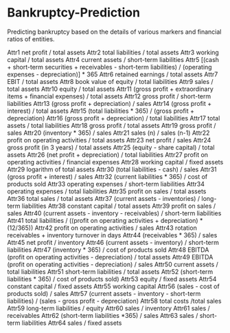 # Bankruptcy-Prediction
Predicting  bankruptcy based on the  details of various markers and financial ratios of entities. 

Attr1	net profit / total assets 
Attr2	total liabilities / total assets 
Attr3	working capital / total assets 
Attr4	current assets / short-term liabilities 
Attr5	[(cash + short-term securities + receivables - short-term liabilities) / (operating expenses - depreciation)] * 365 
Attr6	retained earnings / total assets 
Attr7	EBIT / total assets 
Attr8	book value of equity / total liabilities 
Attr9	sales / total assets 
Attr10	equity / total assets 
Attr11	(gross profit + extraordinary items + financial expenses) / total assets 
Attr12	gross profit / short-term liabilities 
Attr13	(gross profit + depreciation) / sales 
Attr14	(gross profit + interest) / total assets 
Attr15	(total liabilities * 365) / (gross profit + depreciation) 
Attr16	(gross profit + depreciation) / total liabilities 
Attr17	total assets / total liabilities 
Attr18	gross profit / total assets 
Attr19	gross profit / sales 
Attr20	(inventory * 365) / sales 
Attr21	sales (n) / sales (n-1) 
Attr22	profit on operating activities / total assets 
Attr23	net profit / sales 
Attr24	gross profit (in 3 years) / total assets 
Attr25	(equity - share capital) / total assets 
Attr26	(net profit + depreciation) / total liabilities 
Attr27	profit on operating activities / financial expenses 
Attr28	working capital / fixed assets 
Attr29	logarithm of total assets 
Attr30	(total liabilities - cash) / sales 
Attr31	(gross profit + interest) / sales 
Attr32	(current liabilities * 365) / cost of products sold 
Attr33	operating expenses / short-term liabilities 
Attr34	operating expenses / total liabilities 
Attr35	profit on sales / total assets 
Attr36	total sales / total assets 
Attr37	(current assets - inventories) / long-term liabilities 
Attr38	constant capital / total assets 
Attr39	profit on sales / sales 
Attr40	(current assets - inventory - receivables) / short-term liabilities 
Attr41	total liabilities / ((profit on operating activities + depreciation) * (12/365)) 
Attr42	profit on operating activities / sales 
Attr43	rotation receivables + inventory turnover in days 
Attr44	(receivables * 365) / sales 
Attr45	net profit / inventory 
Attr46	(current assets - inventory) / short-term liabilities 
Attr47	(inventory * 365) / cost of products sold 
Attr48	EBITDA (profit on operating activities - depreciation) / total assets 
Attr49	EBITDA (profit on operating activities - depreciation) / sales 
Attr50	current assets / total liabilities 
Attr51	short-term liabilities / total assets 
Attr52	(short-term liabilities * 365) / cost of products sold) 
Attr53	equity / fixed assets 
Attr54	constant capital / fixed assets 
Attr55	working capital 
Attr56	(sales - cost of products sold) / sales 
Attr57	(current assets - inventory - short-term liabilities) / (sales - gross profit - depreciation) 
Attr58	total costs /total sales 
Attr59	long-term liabilities / equity 
Attr60	sales / inventory 
Attr61	sales / receivables 
Attr62	(short-term liabilities *365) / sales 
Attr63	sales / short-term liabilities 
Attr64	sales / fixed assets
